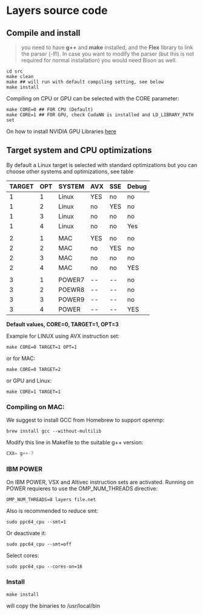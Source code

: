 # Layers source code

## Compile and install

> 
> you need to have **g++** and **make** installed, and the **Flex** library to link the parser (-lfl). In case you want to modify the parser (but this is not required for normal installation) you would need Bison  as well.
>


~~~shell
cd src
make clean
make ## will run with default compiling setting, see below
make install
~~~

Compiling on CPU or GPU can be selected with the CORE parameter:

~~~shell
make CORE=0 ## FOR CPU (Default)
make CORE=1 ## FOR GPU, check CudaNN is installed and LD_LIBRARY_PATH set
~~~

On how to install NVIDIA GPU Libraries [here](https://github.com/RParedesPalacios/Layers/blob/master/src/gpu_install.md)

## Target system and CPU optimizations

By default a Linux target is selected with standard optimizations but you can choose other systems and optimizations, see table

| TARGET | OPT  | SYSTEM  | AVX  | SSE  | Debug  |
|---|---|---|---|---|---|
| 1  | 1  | Linux  | YES  | no  | no |
| 1  | 2  | Linux  | no |  YES | no  |
| 1  | 3  | Linux  | no  | no  | no  |
| 1  | 4  | Linux  | no  | no  | Yes |
|  |   |  | | | |
| 2  | 1  | MAC  | YES  | no  | no |
| 2  | 2  | MAC  | no |  YES | no  |
| 2  | 3  | MAC  | no  | no  | no  |
| 2  | 4  | MAC  | no  | no  | YES |
|  |   |  | | | |
| 3  | 1  | POWER7  | --  | --  | no |
| 3  | 2  | POEWR8  | -- |  -- | no  |
| 3  | 3  | POWER9  | --  | --  | no  |
| 3  | 4  | POWER  | --  | --  | YES |


__Default values, CORE=0, TARGET=1, OPT=3__


Example for LINUX using AVX instruction set:

~~~shell
make CORE=0 TARGET=1 OPT=1
~~~

or for MAC:

~~~shell
make CORE=0 TARGET=2 
~~~

or GPU and Linux:

~~~shell
make CORE=1 TARGET=1 
~~~


### Compiling on MAC:

We suggest to install GCC from Homebrew to support openmp:

~~~shell
brew install gcc --without-multilib
~~~

Modify this line in Makefile to the suitable g++ version:

~~~c
CXX= g++-7
~~~

### IBM POWER

On IBM POWER, VSX and Altivec instruction sets are activated. Running on POWER requieres 
to use the OMP\_NUM\_THREADS directive:

~~~shell
OMP_NUM_THREADS=8 layers file.net
~~~

Also is recommended to reduce smt:

~~~shell
sudo ppc64_cpu --smt=1
~~~

Or deactivate it:

~~~shell
sudo ppc64_cpu --smt=off
~~~

Select cores:

~~~shell
sudo ppc64_cpu --cores-on=16
~~~

### Install

~~~shell
make install
~~~

will copy the binaries to /usr/local/bin 







